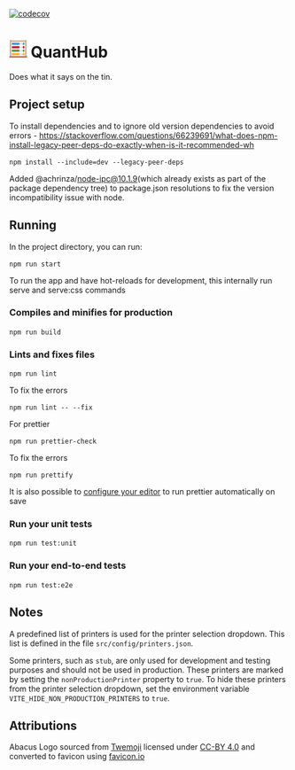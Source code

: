 [![codecov](https://codecov.io/gh/sanger/quanthub/graph/badge.svg?token=kdVGmZMeUr)](https://codecov.io/gh/sanger/quanthub)

# ![QuantHub Logo](src/assets/logo-32x32.png) QuantHub

Does what it says on the tin.

## Project setup

To install dependencies and to ignore old version dependencies to avoid errors - https://stackoverflow.com/questions/66239691/what-does-npm-install-legacy-peer-deps-do-exactly-when-is-it-recommended-wh

```shell
npm install --include=dev --legacy-peer-deps
```

Added @achrinza/node-ipc@10.1.9(which already exists as part of the package dependency tree) to package.json
resolutions to fix the version incompatibility issue with node.

## Running

In the project directory, you can run:

    npm run start

To run the app and have hot-reloads for development, this internally run serve and serve:css commands

### Compiles and minifies for production

```shell
npm run build
```

### Lints and fixes files

```shell
npm run lint
```

To fix the errors

```shell
npm run lint -- --fix
```

For prettier

```shell
npm run prettier-check
```

To fix the errors

```shell
npm run prettify
```

It is also possible to [configure your editor](https://prettier.io/docs/en/editors.html)
to run prettier automatically on save

### Run your unit tests

```shell
npm run test:unit
```

### Run your end-to-end tests

```shell
npm run test:e2e
```

## Notes

A predefined list of printers is used for the printer selection dropdown. This list is defined in the file `src/config/printers.json`.

Some printers, such as `stub`, are only used for development and testing purposes and should not be used in production. These printers are marked by setting the `nonProductionPrinter` property to `true`. To hide these printers from the printer selection dropdown, set the environment variable `VITE_HIDE_NON_PRODUCTION_PRINTERS` to `true`.

## Attributions

Abacus Logo sourced from [Twemoji](https://github.com/twitter/twemoji) licensed under [CC-BY 4.0](https://creativecommons.org/licenses/by/4.0/) and converted to favicon using [favicon.io](https://favicon.io/emoji-favicons/abacus/)
